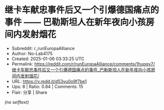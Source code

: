 # 继卡车献忠事件后又一个引爆德国痛点的事件 —— 巴勒斯坦人在新年夜向小孩房间内发射烟花

- Subreddit: r_runEuropaAlliance
- Author: No-Lab4175
- Created: 2025-01-06 03:33:25 UTC
- Permalink: https://reddit.com/r/runEuropaAlliance/comments/1hupqy7/继卡车献忠事件后又一个引爆德国痛点的事件_巴勒斯坦人在新年夜向小孩房间内发射烟花/
- URL: https://v.redd.it/d53yu0o9f7be1
- Ups: 8 | Ratio: 0.84 | Comments: 15
- Flair: 分享 | Share

_(no selftext)_
